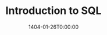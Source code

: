 ---
type: lecture
date: 1404-01-26T0:00:00
title: Introduction to SQL
tldr: "Introduction to SQL commands; Database, Schemas, and Tables; Data types"
thumbnail: /static_files/thumbnails/9-Introduction to SQL.png
links: 
    - url: /static_files/slides/9-Introduction to SQL.pdf
      name: slides  
hide_from_announcments: true
---